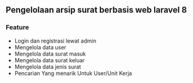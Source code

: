 ## Pengelolaan arsip surat berbasis web laravel 8 

### Feature
- Login dan registrasi lewat admin
- Mengelola data user
- Mengelola data surat masuk
- Mengelola data surat keluar
- Mengelola data jenis surat
- Pencarian Yang menarik Untuk User/Unit Kerja


